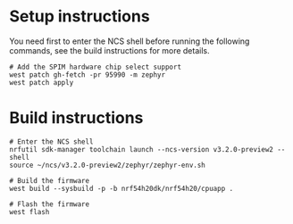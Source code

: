 # Setup instructions

You need first to enter the NCS shell before running the following commands, see the build instructions for more details.

```
# Add the SPIM hardware chip select support
west patch gh-fetch -pr 95990 -m zephyr
west patch apply
```

# Build instructions

```
# Enter the NCS shell
nrfutil sdk-manager toolchain launch --ncs-version v3.2.0-preview2 --shell
source ~/ncs/v3.2.0-preview2/zephyr/zephyr-env.sh

# Build the firmware
west build --sysbuild -p -b nrf54h20dk/nrf54h20/cpuapp .

# Flash the firmware
west flash
```
